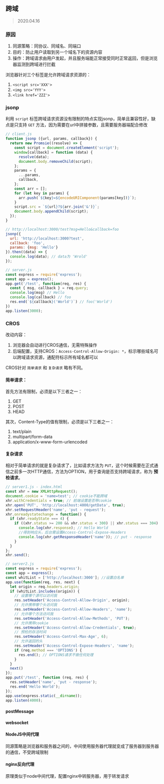 ## 跨域

> 2020.04.16

### 原因

1. 同源策略：同协议、同域名、同端口
2. 目的：防止用户读取到另一个域名下的资源内容
3. 操作：跨域请求由用户发起，并且服务端能正常接受同时正常返回，但是浏览器监测到跨域进行拦截

浏览器针对三个标签是允许跨域请求资源的：

1. `<script src='XXX'>`
2. `<img src='YYY'>`
3. `<link href='ZZZ'>`

### jsonp

利用 `script` 标签跨域请求资源没有限制的特点实现jsonp，简单且兼容性好，缺点是只支持 `GET` 方法，因为需要在url中拼接参数，且需要服务器端配合修改

```javascript
// client.js
function jsonp ({url, params, callback}) {
  return new Promsie((resolve) => {
    const script = document.createElement('script');
    window[callback] = function (data) {
      resolve(data);
      document.body.removeChild(script);
    };
    params = {
      ...params,
      callback,
    };
    const arr = [];
    for (let key in params) {
      arr.push(`${key}=${encodeURIComponent(params[key])}`);
    }
    script.src = `${url}?${arr.join('&')}`;
    document.body.appendChild(script);
  });
}

// http://localhost:3000/test?msg=Hello&callback=foo
jsonp({
  url: 'http://localhost:3000?test',
  callback: 'foo',
  params: {msg: 'Hello'}
}).then((data) => {
  console.log(data); // data为 'Wrold'
});

// server.js
const express = require('express');
const app = express();
app.get('/test', function(req, res) {
  const { msg, callback } = req.query;
  console.log(msg) // Hello
  console.log(callback) // foo
  res.end(`${callback}('World')`) // foo('World')
})
app.listen(3000);
```

### CROS

改动内容：

1. 浏览器会自动进行CROS通信，无需特殊操作
2. 后端配置，支持CROS：`Access-Control-Allow-Origin: *`，标示哪些域名可以跨域请求资源，通配符标示所有域名都可以

CROS针对 `简单请求` 和 `复杂请求` 略有不同。

#### 简单请求：

首先方法有限制，必须是以下三者之一：

1. GET
2. POST
3. HEAD

其次，Content-Type的值有限制，必须是以下三者之一：

1. text/plain
2. multipart/form-data
3. application/x-www-form-urlencoded

#### 复杂请求

相对于简单请求的就是复杂请求了，比如请求方法为 `PUT`，这个时候需要在正式通信之前多一次HTTP通信，方法为OPTION，用于查询是否支持跨域请求，称为 **预检请求**。

```javascript
// server1.js - index.html
const xhr = new XMLHttpRequest();
document.cookie = 'name=test'; // cookie不能跨域
xhr.withCredentials = true; // 前端设置是否带cookie
xhr.open('PUT', 'http://localhost:4000/getData', true);
xhr.setRequestHeader('name', 'put - request');
xhr.onreadystatechange = function() {
  if (xhr.readyState === 4) {
    if ((xhr.status >= 200 && xhr.status < 300) || xhr.status === 304) {
      console.log(xhr.response); // Hello World
      //得到响应头，后台需设置Access-Control-Expose-Headers
      console.log(xhr.getResponseHeader('name')); // put - response
    }
  }
};
xhr.send();

// server2.js
const express = require('express');
const app = express();
const whitList = ['http://localhost:3000']; //设置白名单
app.use(function(req, res, next) {
  let origin = req.headers.origin;
  if (whitList.includes(origin)) {
    // 设置哪个源可以访问我
    res.setHeader('Access-Control-Allow-Origin', origin);
    // 允许携带哪个头访问我
    res.setHeader('Access-Control-Allow-Headers', 'name');
    // 允许哪个方法访问我
    res.setHeader('Access-Control-Allow-Methods', 'PUT');
    // 允许携带cookie
    res.setHeader('Access-Control-Allow-Credentials', true);
    // 预检的存活时间
    res.setHeader('Access-Control-Max-Age', 6);
    // 允许返回的头
    res.setHeader('Access-Control-Expose-Headers', 'name');
    if (req.method === 'OPTIONS') {
      res.end(); // OPTIONS请求不做任何处理
    }
  }
  next()
});
app.put('/test', function (req, res) {
  res.setHeader('name', 'put - response');
  res.end('Hello World');
});
app.use(express.static(__dirname));
app.listen(4000);
```

#### postMessage

#### websocket

#### NodeJS中间代理

同源策略是浏览器和服务器之间的，中间使用服务器代理就变成了服务器到服务器的通信，不受跨域限制

#### nginx反向代理

原理类似于node中间代理，配置nginx中转服务器，用于转发请求

